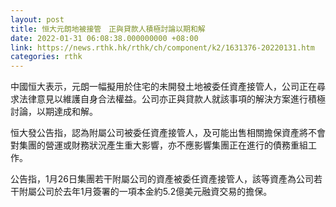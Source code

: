 ```yaml
---
layout: post
title: 恒大元朗地被接管　正與貸款人積極討論以期和解
date: 2022-01-31 06:08:38.000000000 +08:00
link: https://news.rthk.hk/rthk/ch/component/k2/1631376-20220131.htm
categories: rthk
---
```


中國恒大表示，元朗一幅擬用於住宅的未開發土地被委任資產接管人，公司正在尋求法律意見以維護自身合法權益。公司亦正與貸款人就該事項的解決方案進行積極討論，以期達成和解。

恒大發公告指，認為附屬公司被委任資產接管人，及可能出售相關擔保資產將不會對集團的營運或財務狀況產生重大影響，亦不應影響集團正在進行的債務重組工作。

公告指，1月26日集團若干附屬公司的資產被委任資產接管人，該等資產為公司若干附屬公司於去年1月簽署的一項本金約5.2億美元融資交易的擔保。
